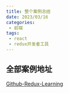 ```yaml
---
title: 整个案例总结
date: 2023/03/16
categories:
 - 前端
tags:
 - react
 - redux开发者工具
---
```


## 全部案例地址

[Github-Redux-Learning](https://github.com/Fancy911/React-Learning-Demo-ALL/tree/main/Redux-Learning)